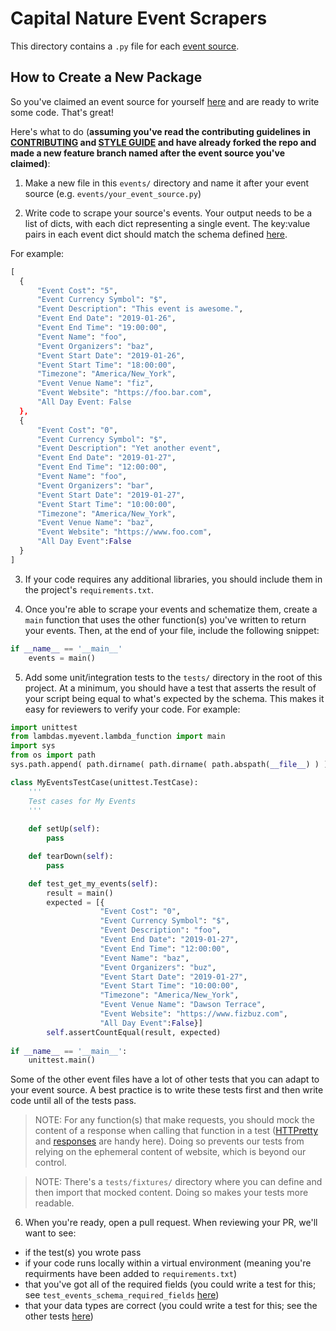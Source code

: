 # Capital Nature Event Scrapers
This directory contains a `.py` file for each [event source](https://github.com/DataKind-DC/capital-nature-ingest/blob/master/event_sources.md).

## How to Create a New Package
So you've claimed an event source for yourself [here](https://github.com/DataKind-DC/capital-nature-ingest/blob/master/event_sources.md) and are ready to write some code. That's great!

Here's what to do (**assuming you've read the contributing guidelines in [CONTRIBUTING](https://github.com/DataKind-DC/capital-nature-ingest/blob/master/.github/CONTRIBUTING.md) and [STYLE GUIDE](https://github.com/DataKind-DC/capital-nature-ingest/blob/master/.github/STYLE-GUIDE.md) and have already forked the repo and made a new feature branch named after the event source you've claimed)**:

1. Make a new file in this `events/` directory and name it after your event source (e.g. `events/your_event_source.py`)

2. Write code to scrape your source's events. Your output needs to be a list of dicts, with each dict representing a single event. The key:value pairs in each event dict should match the schema defined [here](https://github.com/DataKind-DC/capital-nature-ingest/blob/master/event_schema.md).

For example:
  ```python
[
    {
        "Event Cost": "5",
        "Event Currency Symbol": "$",
        "Event Description": "This event is awesome.",
        "Event End Date": "2019-01-26",
        "Event End Time": "19:00:00",
        "Event Name": "foo",
        "Event Organizers": "baz",
        "Event Start Date": "2019-01-26",
        "Event Start Time": "18:00:00",
        "Timezone": "America/New_York",
        "Event Venue Name": "fiz",
        "Event Website": "https://foo.bar.com",
        "All Day Event: False
    },
    {
        "Event Cost": "0",
        "Event Currency Symbol": "$",
        "Event Description": "Yet another event",
        "Event End Date": "2019-01-27",
        "Event End Time": "12:00:00",
        "Event Name": "foo",
        "Event Organizers": "bar",
        "Event Start Date": "2019-01-27",
        "Event Start Time": "10:00:00",
        "Timezone": "America/New_York",
        "Event Venue Name": "baz",
        "Event Website": "https://www.foo.com",
        "All Day Event":False
    }
]
  ```

3. If your code requires any additional libraries, you should include them in the project's `requirements.txt`.

4. Once you're able to scrape your events and schematize them, create a `main` function that uses the other function(s) you've written to return your events. Then, at the end of your file, include the following snippet:

```python
if __name__ == '__main__'
    events = main()
```

5. Add some unit/integration tests to the `tests/` directory in the root of this project. At a minimum, you should have a test that asserts the result of your script being equal to what's expected by the schema. This makes it easy for reviewers to verify your code. For example:

```python
import unittest
from lambdas.myevent.lambda_function import main
import sys
from os import path
sys.path.append( path.dirname( path.dirname( path.abspath(__file__) ) ) )

class MyEventsTestCase(unittest.TestCase):
    '''
    Test cases for My Events
    '''
    
    def setUp(self):
        pass

    def tearDown(self):
        pass

    def test_get_my_events(self):
        result = main()
        expected = [{
                    "Event Cost": "0",
                    "Event Currency Symbol": "$",
                    "Event Description": "foo",
                    "Event End Date": "2019-01-27",
                    "Event End Time": "12:00:00",
                    "Event Name": "baz",
                    "Event Organizers": "buz",
                    "Event Start Date": "2019-01-27",
                    "Event Start Time": "10:00:00",
                    "Timezone": "America/New_York",
                    "Event Venue Name": "Dawson Terrace",
                    "Event Website": "https://www.fizbuz.com",
                    "All Day Event":False}]
        self.assertCountEqual(result, expected)
        
if __name__ == '__main__':
    unittest.main()
```

Some of the other event files have a lot of other tests that you can adapt to your event source. A best practice is to write these tests first and then write code until all of the tests pass.

>NOTE: For any function(s) that make requests, you should mock the content of a response when calling that function in a test ([HTTPretty](https://httpretty.readthedocs.io/en/latest/) and [responses](https://github.com/getsentry/responses) are handy here). Doing so prevents our tests from relying on the ephemeral content of website, which is beyond our control.

>NOTE: There's a `tests/fixtures/` directory where you can define and then import that mocked content. Doing so makes your tests more readable.

6. When you're ready, open a pull request. When reviewing your PR, we'll want to see:
 - if the test(s) you wrote pass
 - if your code runs locally within a virtual environment (meaning you're requirments have been added to `requirements.txt`)
 - that you've got all of the required fields (you could write a test for this; see `test_events_schema_required_fields` [here](https://github.com/DataKind-DC/capital-nature-ingest/blob/master/tests/ans_test.py))
 - that your data types are correct (you could write a test for this; see the other tests [here](https://github.com/DataKind-DC/capital-nature-ingest/blob/master/tests/ans_test.py))
